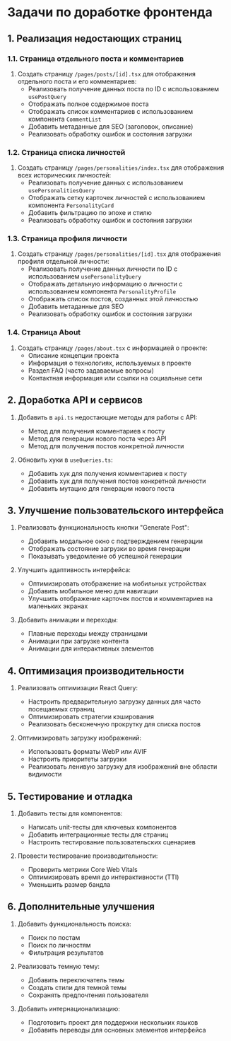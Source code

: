 # Задачи по доработке фронтенда

## 1. Реализация недостающих страниц

### 1.1. Страница отдельного поста и комментариев

1. Создать страницу `/pages/posts/[id].tsx` для отображения отдельного поста и его комментариев:
   - Реализовать получение данных поста по ID с использованием `usePostQuery`
   - Отображать полное содержимое поста
   - Отображать список комментариев с использованием компонента `CommentList`
   - Добавить метаданные для SEO (заголовок, описание)
   - Реализовать обработку ошибок и состояния загрузки

### 1.2. Страница списка личностей

1. Создать страницу `/pages/personalities/index.tsx` для отображения всех исторических личностей:
   - Реализовать получение данных с использованием `usePersonalitiesQuery`
   - Отображать сетку карточек личностей с использованием компонента `PersonalityCard`
   - Добавить фильтрацию по эпохе и стилю
   - Реализовать обработку ошибок и состояния загрузки

### 1.3. Страница профиля личности

1. Создать страницу `/pages/personalities/[id].tsx` для отображения профиля отдельной личности:
   - Реализовать получение данных личности по ID с использованием `usePersonalityQuery`
   - Отображать детальную информацию о личности с использованием компонента `PersonalityProfile`
   - Отображать список постов, созданных этой личностью
   - Добавить метаданные для SEO
   - Реализовать обработку ошибок и состояния загрузки

### 1.4. Страница About

1. Создать страницу `/pages/about.tsx` с информацией о проекте:
   - Описание концепции проекта
   - Информация о технологиях, используемых в проекте
   - Раздел FAQ (часто задаваемые вопросы)
   - Контактная информация или ссылки на социальные сети

## 2. Доработка API и сервисов

1. Добавить в `api.ts` недостающие методы для работы с API:
   - Метод для получения комментариев к посту
   - Метод для генерации нового поста через API
   - Метод для получения постов конкретной личности

2. Обновить хуки в `useQueries.ts`:
   - Добавить хук для получения комментариев к посту
   - Добавить хук для получения постов конкретной личности
   - Добавить мутацию для генерации нового поста

## 3. Улучшение пользовательского интерфейса

1. Реализовать функциональность кнопки "Generate Post":
   - Добавить модальное окно с подтверждением генерации
   - Отображать состояние загрузки во время генерации
   - Показывать уведомление об успешной генерации

2. Улучшить адаптивность интерфейса:
   - Оптимизировать отображение на мобильных устройствах
   - Добавить мобильное меню для навигации
   - Улучшить отображение карточек постов и комментариев на маленьких экранах

3. Добавить анимации и переходы:
   - Плавные переходы между страницами
   - Анимации при загрузке контента
   - Анимации для интерактивных элементов

## 4. Оптимизация производительности

1. Реализовать оптимизации React Query:
   - Настроить предварительную загрузку данных для часто посещаемых страниц
   - Оптимизировать стратегии кэширования
   - Реализовать бесконечную прокрутку для списка постов

2. Оптимизировать загрузку изображений:
   - Использовать форматы WebP или AVIF
   - Настроить приоритеты загрузки
   - Реализовать ленивую загрузку для изображений вне области видимости

## 5. Тестирование и отладка

1. Добавить тесты для компонентов:
   - Написать unit-тесты для ключевых компонентов
   - Добавить интеграционные тесты для страниц
   - Настроить тестирование пользовательских сценариев

2. Провести тестирование производительности:
   - Проверить метрики Core Web Vitals
   - Оптимизировать время до интерактивности (TTI)
   - Уменьшить размер бандла

## 6. Дополнительные улучшения

1. Добавить функциональность поиска:
   - Поиск по постам
   - Поиск по личностям
   - Фильтрация результатов

2. Реализовать темную тему:
   - Добавить переключатель темы
   - Создать стили для темной темы
   - Сохранять предпочтения пользователя

3. Добавить интернационализацию:
   - Подготовить проект для поддержки нескольких языков
   - Добавить переводы для основных элементов интерфейса